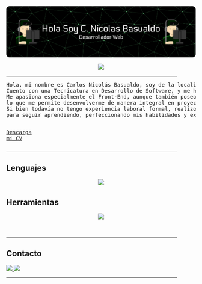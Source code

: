 <img src="https://github.com/CNBasualdo/CNBasualdo/blob/main/GitBanner%20(2).png">

<p align="center">
  <a href="https://github.com/DenverCoder1/readme-typing-svg"><img src="https://readme-typing-svg.herokuapp.com?font=Russo+One&color=03AC4FFF&center=true&vCenter=true&width=600&height=100&lines=Espcialidad;Desarrollado+FrontEnd"></a>
</p>

<hr width="90%" >
<pre>
Hola, mi nombre es Carlos Nicolás Basualdo, soy de la localidad de Serodino. 
Cuento con una Tecnicatura en Desarrollo de Software, y me he especializado principalmente en el desarrollo web.
Me apasiona especialmente el Front-End, aunque también poseo conocimientos en Back-End,
lo que me permite desenvolverme de manera integral en proyectos web.
Si bien todavía no tengo experiencia laboral formal, realizo proyectos personales
para seguir aprendiendo, perfeccionando mis habilidades y explorando nuevas tecnologías.

  <a href="https://drive.google.com/file/d/1OL-pYjC8jb3u3bbqLswQooZkah4ExeZf/view?usp=sharing" target="_blank">Descarga mi CV</a>
</pre>
<hr width="90%" >
  
<h2> Lenguajes</h2>
  <p align="center">
    <a >
      <img src="https://skillicons.dev/icons?i=html,css,bootstrap,js,react,py,django,git," />
    </a>
  </p>

<h2>Herramientas</h2>
  <p align="center">
    <a >
      <img src="https://skillicons.dev/icons?i=vscode,github,postgres,docker," />
    </a>
  </p>

<br>

<hr width="90%" >

<h2>Contacto</h2>
  
  <a href="https://www.linkedin.com/in/nicolasbasualdo233/"> <img src="https://skillicons.dev/icons?i=linkedin" /> </a>
  <a> <img src="https://skillicons.dev/icons?i=vite" /> </a>



<hr width="90%" >

